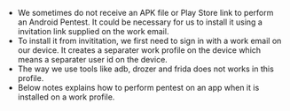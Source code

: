 - We sometimes do not receive an APK file or Play Store link to perform an Android Pentest. It could be necessary for us to install it using a invitation link supplied on the work email.
- To install it from invititation, we first need to sign in with a work email on our device. It creates a separater work profile on the device which means a separater user id on the device.
- The way we use tools like adb, drozer and frida does not works in this profile. 
- Below notes explains how to perform pentest on an app when it is installed on a work profile.
